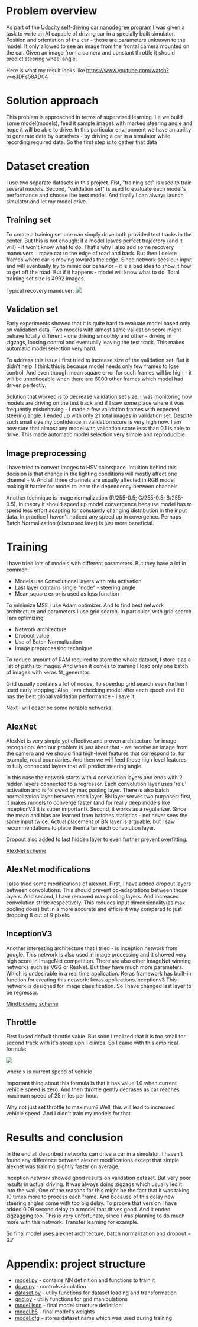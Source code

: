 # Problem overview
As part of the [Udacity self-driving car nanodegree program](http://udacity.com/drive) I was given a task to write an AI capable of driving car in a specially built simulator. Position and orientation of the car - those are parameters unknown to the model. It only allowed to see an image from the frontal camera mounted on the car. Given an image from a camera and constant throttle it should predict steering wheel angle. 

Here is what my result looks like
https://www.youtube.com/watch?v=eJDFs58AD04

# Solution approach
This problem is approached in terms of supervised learning. I.e we build some model(models), feed it sample images with marked steering angle and hope it will be able to drive. In this particular environment we have an ability to generate data by ourselves - by driving a car in a simulator while recording required data. So the first step is to gather that data

# Dataset creation
I use two separate datasets in this project. Fist, "training set" is used to train several models. Second, "validation set" is used to evaluate each model's performance and choose the best model. And finally I can always launch simulator and let my model drive.

## Training set
To create a training set one can simply drive both provided test tracks in the center. But this is not enough: if a model leaves perfect trajectory (and it will) - it won't know what to do. That's why I also add some recovery maneuvers:
I move car to the edge of road and back. But then I delete frames where car is moving towards the edge. Since network sees our input and will eventually try to mimic our behavior - it is a bad idea to show it how to get off the road. But if it happens - model will know what to do. Total training set size is 4992 images.

Typical recovery maneuver:
![](img/Recovery.png)

## Validation set
Early experiments showed that it is quite hard to evaluate model based only on validation data. Two models with almost same validation score might behave totally different - one driving smoothly and other - driving in zigzags, loosing control and eventually leaving the test track. This makes automatic model selection very hard. 

To address this issue I first tried to increase size of the validation set. But it didn't help. I think this is because model needs only few frames to lose control. And even though mean square error for such frames will be high - it will be unnoticeable when there are 6000 other frames which model had driven perfectly.

Solution that worked is to decrease validation set size. I was monitoring how models are driving on the test track and if I saw some place where it was frequently misbehaving - I made a few validation frames with expected steering angle. 
I ended up with only 21 total images in validation set. Despite such small size my confidence in validation score is very high now. I am now sure that almost any model with validation score less than 0.1 is able to drive. This made automatic model selection very simple and reproducible.

## Image preprocessing
I have tried to convert images to HSV colorspace. Intuition behind this decision is that change in the lighting conditions will mostly affect one channel - V. And all three channels are usually affected in RGB model making it harder for model to learn the dependency between channels. 

Another technique is image normalization (R/255-0.5; G/255-0.5; B/255-0.5). In theory it should speed up model convergence because model has to spend less effort adapting for constantly changing distribution in the input data. In practice I haven't noticed any speed up in covergence. Perhaps Batch Normalization (discussed later) is just more beneficial.

# Training
I have tried lots of models with different parameters. But they have a lot in common:
- Models use Convolutional layers with relu activation
- Last layer contains single "node" - steering angle
- Mean square error is used as loss function

To minimize MSE I use Adam optimizer. And to find best network architecture and parameters I use grid search. In particular, with grid search I am optimizing:
- Network architecture
- Dropout value
- Use of Batch Normalization
- Image preprocessing technique

To reduce amount of RAM required to store the whole dataset, I store it as a list of paths to images. And when it comes to training I load only one batch of images with keras fit_generator.

Grid usually contains a lof of nodes. To speedup grid search even further I used early stopping. Also, I am checking model after each epoch and if it has the best global validation performance - I save it.

Next I will describe some notable networks.

## AlexNet
AlexNet is very simple yet effective and proven architecture for image recognition. And our problem is just about that - we receive an image from the camera and we should find high-level features that correspond to, for example, road boundaries. And then we will feed those high level features to fully connected layers that will predict steering angle.

In this case the network starts with 4 convolution layers and ends with 2 hidden layers connected to a regressor. Each convolution layer uses 'relu' activation and is followed by max pooling layer. There is also batch normalization layer between each layer. BN layer serves two purposes: first, it makes models to converge faster (and for really deep models like inceptionV3 it is super important). Second, it works as a regularizer. Since the mean and bias are learned from batches statistics - net never sees the same input twice. Actual placement of BN layer is arguable, but I saw recommendations to place them after each convolution layer.

Dropout also added to last hidden layer to even further prevent overfitting.

[AlexNet scheme](img/alexnet.png)

## AlexNet modifications
I also tried some modifications of alexnet. First, I have added dropout layers between convolutions. This should prevent co-adaptations between those layers. And second, I have removed max pooling layers. And increased convolution stride respectively. This reduces input dimensionality(as max pooling does) but in a more accurate and efficient way compared to just dropping 8 out of 9 pixels.

## InceptionV3
Another interesting architecture that I tried - is inception network from google. This network is also used in image processing and it showed very high score in ImageNet competition. There are  also other ImageNet winning networks such as VGG or ResNet. But they have much more parameters. Which is undesirable in a real time application.
Keras framework has built-in function for creating this network: keras.applications.inceptionv3
This network is designed for image classification. So I have changed last layer to be regressor.

[Mindblowing scheme](img/inception.png)

## Throttle
First I used default throttle value. But soon I realized that it is too small for second track with it's steep uphill climbs. So I came with this empirical formula:

![](img/throttle.gif)

where x is current speed of vehicle

Important thing about this formula is that it has value 1.0 when current vehicle speed is zero. And then throttle gently decrases as car reaches maximum speed of 25 miles per hour. 

Why not just set throttle to maximum? Well, this will lead to increased vehicle speed. And I didn't train my models for that.

# Results and conclusion
In the end all described networks can drive a car in a simulator. I haven't found any difference between alexnet modifications except that simple alexnet was training slightly faster on average.

Inception network showed good results on validation dataset. But very poor results in actual driving. It was always doing zigzags which usually led it into the wall. One of the reasons for this might be the fact that it was taking 10 times more to process each frame. And because of this delay new steering angles come with too big delay. To proove that version I have added 0.09 second delay to a model that drives good. And it ended zigzagging too. This is very unfortunate, since I was planning to do much more with this network. Transfer learning for example.

So final model uses alexnet architecture, batch normalization and dropout = 0.7

# Appendix: project structure
* [model.py](model.py) - contains NN definition and functions to train it
* [drive.py](drive.py) - controls simulation
* [dataset.py](dataset.py) - utiliy functions for dataset loading and transformation
* [grid.py](grid.py) - utiliy functions for grid manipulations
* [model.json](model.json) - final model structure definition
* [model.h5](model.h5) - final model's weights
* [model.cfg](model.cfg) - stores dataset name which was used during training
